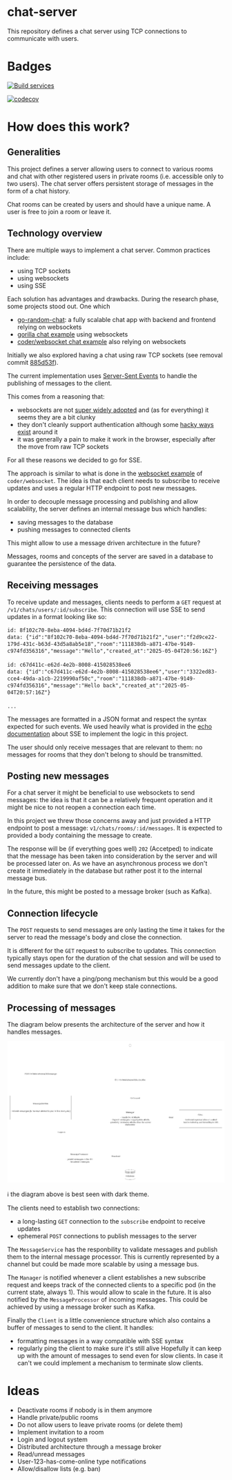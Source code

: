 # chat-server

This repository defines a chat server using TCP connections to communicate with users.

# Badges

[![Build services](https://github.com/Knoblauchpilze/chat-server/actions/workflows/build-and-push.yml/badge.svg)](https://github.com/Knoblauchpilze/chat-server/actions/workflows/build-and-push.yml)

[![codecov](https://codecov.io/gh/Knoblauchpilze/chat-server/graph/badge.svg?token=0ABFMO9WVY)](https://codecov.io/gh/Knoblauchpilze/chat-server)

# How does this work?

## Generalities

This project defines a server allowing users to connect to various rooms and chat with other registered users in private rooms (i.e. accessible only to two users). The chat server offers persistent storage of messages in the form of a chat history.

Chat rooms can be created by users and should have a unique name. A user is free to join a room or leave it.

## Technology overview

There are multiple ways to implement a chat server. Common practices include:

- using TCP sockets
- using websockets
- using SSE

Each solution has advantages and drawbacks. During the research phase, some projects stood out. One which

- [go-random-chat](https://github.com/minghsu0107/go-random-chat): a fully scalable chat app with backend and frontend relying on websockets
- [gorilla chat example](https://github.com/gorilla/websocket/tree/main/examples/chat) using websockets
- [coder/websocket chat example](https://github.com/coder/websocket/blob/master/internal/examples/chat/chat.go) also relying on websockets

Initially we also explored having a chat using raw TCP sockets (see removal commit [885d53f](https://github.com/Knoblauchpilze/chat-server/commit/885d53fd49c0afcf6d868fa9eba494b4eca79202)).

The current implementation uses [Server-Sent Events](https://developer.mozilla.org/en-US/docs/Web/API/Server-sent_events/Using_server-sent_events) to handle the publishing of messages to the client.

This comes from a reasoning that:

- websockets are not [super widely adopted](https://stackoverflow.com/questions/28582935/does-http-2-make-websockets-obsolete) and (as for everything) it seems they are a bit clunky
- they don't cleanly support authentication although some [hacky ways exist](https://stackoverflow.com/questions/4361173/http-headers-in-websockets-client-api) around it
- it was generally a pain to make it work in the browser, especially after the move from raw TCP sockets

For all these reasons we decided to go for SSE.

The approach is similar to what is done in the [websocket example](https://github.com/coder/websocket/blob/master/internal/examples/chat/chat.go#L114) of `coder/websocket`. The idea is that each client needs to subscribe to receive updates and uses a regular HTTP endpoint to post new messages.

In order to decouple message processing and publishing and allow scalability, the server defines an internal message bus which handles:

- saving messages to the database
- pushing messages to connected clients

This might allow to use a message driven architecture in the future?

Messages, rooms and concepts of the server are saved in a database to guarantee the persistence of the data.

## Receiving messages

To receive update and messages, clients needs to perform a `GET` request at `/v1/chats/users/:id/subscribe`. This connection will use SSE to send updates in a format looking like so:

```
id: 8f102c70-8eba-4094-bd4d-7f70d71b21f2
data: {"id":"8f102c70-8eba-4094-bd4d-7f70d71b21f2","user":"f2d9ce22-179d-431c-b63d-43d5a8ab5e18","room":"111838db-a871-47be-9149-c974fd356316","message":"Hello","created_at":"2025-05-04T20:56:16Z"}

id: c67d411c-e62d-4e2b-8008-415028538ee6
data: {"id":"c67d411c-e62d-4e2b-8008-415028538ee6","user":"3322ed83-cce4-49da-a1cb-2219990af50c","room":"111838db-a871-47be-9149-c974fd356316","message":"Hello back","created_at":"2025-05-04T20:57:16Z"}

...
```

The messages are formatted in a JSON format and respect the syntax expected for such events. We used heavily what is provided in the [echo documentation](https://echo.labstack.com/docs/cookbook/sse) about SSE to implement the logic in this project.

The user should only receive messages that are relevant to them: no messages for rooms that they don't belong to should be transmitted.

## Posting new messages

For a chat server it might be beneficial to use websockets to send messages: the idea is that it can be a relatively frequent operation and it might be nice to not reopen a connection each time.

In this project we threw those concerns away and just provided a HTTP endpoint to post a message: `v1/chats/rooms/:id/messages`. It is expected to provided a body containing the message to create.

The response will be (if everything goes well) `202` (Accetped) to indicate that the message has been taken into consideration by the server and will be processed later on. As we have an asynchronous process we don't create it immediately in the database but rather post it to the internal message bus.

In the future, this might be posted to a message broker (such as Kafka).

## Connection lifecycle

The `POST` requests to send messages are only lasting the time it takes for the server to read the message's body and close the connection.

It is different for the `GET` request to subscribe to updates. This connection typically stays open for the duration of the chat session and will be used to send messages update to the client.

We currently don't have a ping/pong mechanism but this would be a good addition to make sure that we don't keep stale connections.

## Processing of messages

The diagram below presents the architecture of the server and how it handles messages.

![Server architecture](resources/server-architecture.png)

ℹ️ the diagram above is best seen with dark theme.

The clients need to establish two connections:

- a long-lasting `GET` connection to the `subscribe` endpoint to receive updates
- ephemeral `POST` connections to publish messages to the server

The `MessageService` has the responbility to validate messages and publish them to the internal message processor. This is currently represented by a channel but could be made more scalable by using a message bus.

The `Manager` is notified whenever a client establishes a new subscribe request and keeps track of the connected clients to a specific pod (in the current state, always 1). This would allow to scale in the future. It is also notified by the `MessageProcessor` of incoming messages. This could be achieved by using a message broker such as Kafka.

Finally the `Client` is a little convenience structure which also contains a buffer of messages to send to the client. It handles:

- formatting messages in a way compatible with SSE syntax
- regularly ping the client to make sure it's still alive
  Hopefully it can keep up with the amount of messages to send even for slow clients. In case it can't we could implement a mechanism to terminate slow clients.

# Ideas

- Deactivate rooms if nobody is in them anymore
- Handle private/public rooms
- Do not allow users to leave private rooms (or delete them)
- Implement invitation to a room
- Login and logout system
- Distributed architecture through a message broker
- Read/unread messages
- User-123-has-come-online type notifications
- Allow/disallow lists (e.g. ban)
